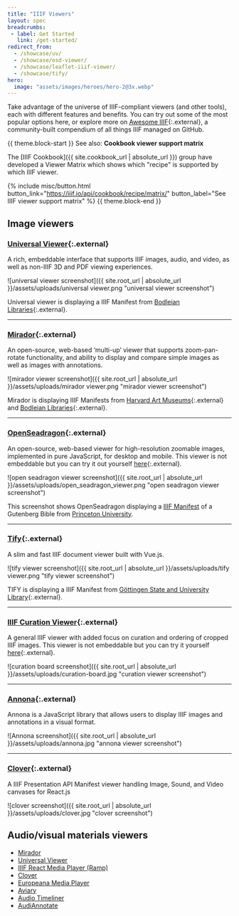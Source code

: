 ```yaml
---
title: "IIIF Viewers"
layout: spec
breadcrumbs:
 - label: Get Started
   link: /get-started/
redirect_from:
  - /showcase/uv/
  - /showcase/osd-viewer/
  - /showcase/leaflet-iiif-viewer/
  - /showcase/tify/
hero:
  image: "assets/images/heroes/hero-2@3x.webp"
---
```


Take advantage of the universe of IIIF-compliant viewers (and other tools), each with different features and benefits. You can try out some of the most popular options here, or explore more on [Awesome IIIF](https://github.com/IIIF/awesome-iiif){:.external}, a community-built compendium of all things IIIF managed on GitHub.

{{ theme.block-start }}
See also: **Cookbook viewer support matrix**

The [IIIF Cookbook]({{ site.cookbook_url | absolute_url }}) group have developed a Viewer Matrix which shows which "recipe" is supported by which IIIF viewer.

{% include misc/button.html button_link="https://iiif.io/api/cookbook/recipe/matrix/" button_label="See IIIF viewer support matrix" %}
{{ theme.block-end }}


## Image viewers

### [Universal Viewer](https://universalviewer.io/){:.external}

A rich, embeddable interface that supports IIIF images, audio, and video, as well as non-IIIF 3D and PDF viewing experiences.

![universal viewer screenshot]({{ site.root_url | absolute_url }}/assets/uploads/universal viewer.png "universal viewer screenshot")

Universal viewer is displaying a IIIF Manifest from [Bodleian Libraries](https://iiif.bodleian.ox.ac.uk/iiif/manifest/ae9f6cca-ae5c-4149-8fe4-95e6eca1f73c.json){:.external}.

---   

### [Mirador](https://projectmirador.org/){:.external}

An open-source, web-based ‘multi-up’ viewer that supports zoom-pan-rotate functionality, and ability to display and compare simple images as well as images with annotations.

![mirador viewer screenshot]({{ site.root_url | absolute_url }}/assets/uploads/mirador viewer.png "mirador viewer screenshot")

Mirador is displaying IIIF Manifests from [Harvard Art Museums](https://iiif.harvardartmuseums.org/manifests/object/299843){:.external} and [Bodleian Libraries](https://iiif.bodleian.ox.ac.uk/iiif/manifest/e32a277e-91e2-4a6d-8ba6-cc4bad230410.json){:.external}.

---   

### [OpenSeadragon](https://openseadragon.github.io/examples/tilesource-iiif/){:.external}

An open-source, web-based viewer for high-resolution zoomable images, implemented in pure JavaScript, for desktop and mobile. This viewer is not embeddable but you can try it out yourself [here](http://codh.rois.ac.jp/software/iiif-curation-viewer/demo/?curation=https://gist.githubusercontent.com/2SC1815J/18e1228c52a6650c64902142ed7496f8/raw/7a247b64b6e22357e83f573b7283e31f3111af68/curation_kibutsu.json&pos=4){:.external}.

![open seadragon viewer screenshot]({{ site.root_url | absolute_url }}/assets/uploads/open_seadragon_viewer.png "open seadragon viewer screenshot")

This screenshot shows OpenSeadragon displaying a [IIIF Manifest](https://figgy.princeton.edu/concern/scanned_resources/484e82f7-1b84-4df7-a15d-c9b34ac2407a/manifest) of a Gutenberg Bible from [Princeton University](https://catalog.princeton.edu/catalog/9946093213506421).

---   

### [Tify](https://tify.rocks/){:.external} 

A slim and fast IIIF document viewer built with Vue.js.

![tify viewer screenshot]({{ site.root_url | absolute_url }}/assets/uploads/tify viewer.png "tify viewer screenshot")


TIFY is displaying a IIIF Manifest from [Göttingen State and University Library](https://manifests.sub.uni-goettingen.de/iiif/presentation/PPN857449303/manifest){:.external}.

---   

### [IIIF Curation Viewer](http://codh.rois.ac.jp/software/iiif-curation-viewer/){:.external}

A general IIIF viewer with added focus on curation and ordering of cropped IIIF images. This viewer is not embeddable but you can try it yourself[ here](http://codh.rois.ac.jp/software/iiif-curation-viewer/demo/?manifest=http://codh.rois.ac.jp/pmjt/book/200024363/manifest.json&lang=en){:.external}.

![curation board screenshot]({{ site.root_url | absolute_url }}/assets/uploads/curation-board.jpg "curation viewer screenshot")

---

### [Annona](https://ncsu-libraries.github.io/annona/){:.external}

Annona is a JavaScript library that allows users to display IIIF images and annotations in a visual format. 

![Annona screenshot]({{ site.root_url | absolute_url }}/assets/uploads/annona.jpg "annona viewer screenshot")

---

### [Clover](https://samvera-labs.github.io/clover-iiif/){:.external}

A IIIF Presentation API Manifest viewer handling Image, Sound, and Video canvases for React.js

![clover screenshot]({{ site.root_url | absolute_url }}/assets/uploads/clover.jpg "clover screenshot")


## Audio/visual materials viewers

- [Mirador](https://mirador-dev.netlify.app/__tests__/integration/mirador/video)
- [Universal Viewer](https://uv-v4.netlify.app/)
- [IIIF React Media Player (Ramp)](https://iiif-react-media-player.netlify.app/)
- [Clover](https://samvera-labs.github.io/clover-iiif/)
- [Europeana Media Player](https://github.com/europeana/media-player)
- [Aviary](http://aviary-iiif.s3-website-us-east-1.amazonaws.com/)
- [Audio Timeliner](https://timeliner.dlib.indiana.edu)
- [AudiAnnotate](https://hipstas.github.io/documentation/adding-an-audiovisual-item)